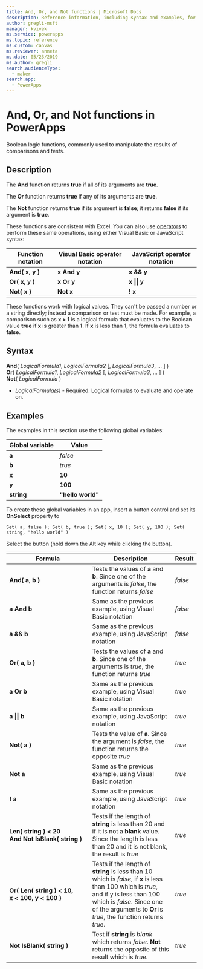 ```yaml
---
title: And, Or, and Not functions | Microsoft Docs
description: Reference information, including syntax and examples, for the And, Or, and Not functions in PowerApps
author: gregli-msft
manager: kvivek
ms.service: powerapps
ms.topic: reference
ms.custom: canvas
ms.reviewer: anneta
ms.date: 05/23/2019
ms.author: gregli
search.audienceType: 
  - maker
search.app: 
  - PowerApps
---
```

# And, Or, and Not functions in PowerApps
Boolean logic functions, commonly used to manipulate the results of comparisons and tests.

## Description
The **And** function returns **true** if all of its arguments are **true**.    

The **Or** function returns **true** if any of its arguments are **true**.  

The **Not** function returns **true** if its argument is **false**; it returns **false** if its argument is **true**.  

These functions are consistent with Excel.  You can also use [operators](operators.md) to perform these same operations, using either Visual Basic or JavaScript syntax:

| Function notation | Visual Basic operator notation | JavaScript operator notation | 
| -------------|------------|--------|
| **And( x, y )** | **x And y** | **x && y** |
| **Or( x, y )** | **x Or y** | **x &#124;&#124; y** |
| **Not( x )** | **Not x** | **! x** |

These functions work with logical values. They can't be passed a number or a string directly; instead a comparison or test must be made. For example, a comparison such as **x > 1** is a logical formula that evaluates to the Boolean value **true** if **x** is greater than **1**. If **x** is less than **1**, the formula evaluates to **false**.

## Syntax
**And**( *LogicalFormula1*, *LogicalFormula2* [, *LogicalFormula3*, ... ] )<br>
**Or**( *LogicalFormula1*, *LogicalFormula2* [, *LogicalFormula3*, ... ] )<br>
**Not**( *LogicalFormula* )

* *LogicalFormula(s)* - Required.  Logical formulas to evaluate and operate on.

## Examples

The examples in this section use the following global variables:

| Global variable | Value |
| --------------- | ----- |
| **a** | *false* |  
| **b** | *true* | 
| **x** | **10** |
| **y** | **100** |
| **string** | **"hello world"** |

To create these global variables in an app, insert a button control and set its **OnSelect** property to
```powerapps-dot
Set( a, false ); Set( b, true ); Set( x, 10 ); Set( y, 100 ); Set( string, "hello world" )
```
Select the button (hold down the Alt key while clicking the button).

| Formula | Description | Result |
|---------|-------------|--------|
| **And( a, b )** | Tests the values of **a** and **b**.  Since one of the arguments is *false*, the function returns *false* | *false* |
| **a And b** | Same as the previous example, using Visual Basic notation | *false* |
| **a && b** | Same as the previous example, using JavaScript notation | *false* | 
| **Or( a, b )** | Tests the values of **a** and **b**.  Since one of the arguments is *true*, the function returns *true* | *true* |
| **a Or b** | Same as the previous example, using Visual Basic notation | *true* |
| **a &#124;&#124; b** | Same as the previous example, using JavaScript notation | *true* | 
| **Not( a )** | Tests the value of **a**.  Since the argument is *false*, the function returns the opposite *true* | *true* |
| **Not a** | Same as the previous example, using Visual Basic notation | *true* |
| **! a** | Same as the previous example, using JavaScript notation | *true* | 
| **Len(&nbsp;string&nbsp;)&nbsp;<&nbsp;20 And&nbsp;Not&nbsp;IsBlank(&nbsp;string&nbsp;)** | Tests if the length of **string** is less than 20 and if it is not a **blank** value.  Since the length is less than 20 and it is not blank, the result is *true* | *true* |
| **Or(&nbsp;Len(&nbsp;string&nbsp;)&nbsp;<&nbsp;10, x&nbsp;<&nbsp;100, y&nbsp;<&nbsp;100&nbsp;)** | Tests if the length of **string** is less than 10 which is *false*, if **x** is less than 100 which is *true*, and if y is less than 100 which is *false*.  Since one of the arguments to **Or** is *true*, the function returns *true*. | *true* |
| **Not IsBlank(&nbsp;string&nbsp;)** | Test if **string** is *blank* which returns *false*.  **Not** returns the opposite of this result which is *true*. | *true* | 



